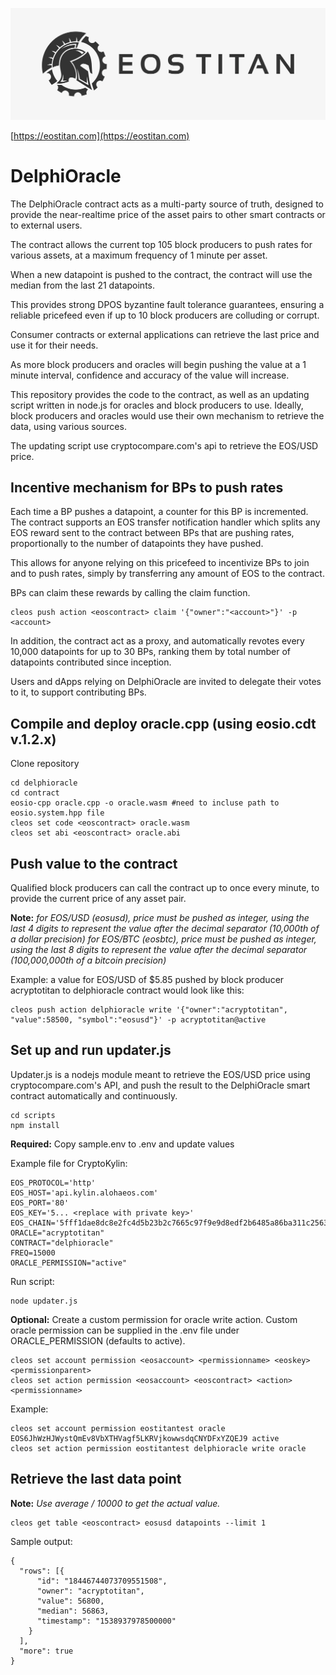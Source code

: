 ![EOS TITAN](./eos_logo_white.jpg "EOS TITAN")

[https://eostitan.com](https://eostitan.com)

# DelphiOracle

The DelphiOracle contract acts as a multi-party source of truth, designed to provide the near-realtime price of the asset pairs to other smart contracts or to external users.

The contract allows the current top 105 block producers to push rates for various assets, at a maximum frequency of 1 minute per asset.

When a new datapoint is pushed to the contract, the contract will use the median from the last 21 datapoints.

This provides strong DPOS byzantine fault tolerance guarantees, ensuring a reliable pricefeed even if up to 10 block producers are colluding or corrupt.

Consumer contracts or external applications can retrieve the last price and use it for their needs.

As more block producers and oracles will begin pushing the value at a 1 minute interval, confidence and accuracy of the value will increase.

This repository provides the code to the contract, as well as an updating script written in node.js for oracles and block producers to use. Ideally, block producers and oracles would use their own mechanism to retrieve the data, using various sources.

The updating script use cryptocompare.com's api to retrieve the EOS/USD price.

## Incentive mechanism for BPs to push rates

Each time a BP pushes a datapoint, a counter for this BP is incremented. The contract supports an EOS transfer notification handler which splits any EOS reward sent to the contract between BPs that are pushing rates, proportionally to the number of datapoints they have pushed.

This allows for anyone relying on this pricefeed to incentivize BPs to join and to push rates, simply by transferring any amount of EOS to the contract.

BPs can claim these rewards by calling the claim function.

```
cleos push action <eoscontract> claim '{"owner":"<account>"}' -p <account>

```

In addition, the contract act as a proxy, and automatically revotes every 10,000 datapoints for up to 30 BPs, ranking them by total number of datapoints contributed since inception.

Users and dApps relying on DelphiOracle are invited to delegate their votes to it, to support contributing BPs.

## Compile and deploy oracle.cpp (using eosio.cdt v.1.2.x)

Clone repository

```
cd delphioracle
cd contract
eosio-cpp oracle.cpp -o oracle.wasm #need to incluse path to eosio.system.hpp file
cleos set code <eoscontract> oracle.wasm
cleos set abi <eoscontract> oracle.abi
```

## Push value to the contract

Qualified block producers can call the contract up to once every minute, to provide the current price of any asset pair.

**Note:** 
*for EOS/USD (eosusd), price must be pushed as integer, using the last 4 digits to represent the value after the decimal separator (10,000th of a dollar precision)*
*for EOS/BTC (eosbtc), price must be pushed as integer, using the last 8 digits to represent the value after the decimal separator (100,000,000th of a bitcoin precision)*

Example: a value for EOS/USD of $5.85 pushed by block producer acryptotitan to delphioracle contract would look like this:

```
cleos push action delphioracle write '{"owner":"acryptotitan", "value":58500, "symbol":"eosusd"}' -p acryptotitan@active
```


## Set up and run updater.js

Updater.js is a nodejs module meant to retrieve the EOS/USD price using cryptocompare.com's API, and push the result to the DelphiOracle smart contract automatically and continuously.

```
cd scripts
npm install
```

**Required:** Copy sample.env to .env and update values

Example file for CryptoKylin:

```
EOS_PROTOCOL='http'
EOS_HOST='api.kylin.alohaeos.com'
EOS_PORT='80'
EOS_KEY='5... <replace with private key>'
EOS_CHAIN='5fff1dae8dc8e2fc4d5b23b2c7665c97f9e9d8edf2b6485a86ba311c25639191'
ORACLE="acryptotitan"
CONTRACT="delphioracle"
FREQ=15000
ORACLE_PERMISSION="active"
```

Run script:

```
node updater.js
```

**Optional:** Create a custom permission for oracle write action. Custom oracle permission can be supplied in the .env file under ORACLE_PERMISSION (defaults to active).

```
cleos set account permission <eosaccount> <permissionname> <eoskey> <permissionparent>
cleos set action permission <eosaccount> <eoscontract> <action> <permissionname>
```

Example:

```
cleos set account permission eostitantest oracle EOS6JhWzHJWystQmEv8VbXTHVagf5LKRVjkowwsdqCNYDFxYZQEJ9 active
cleos set action permission eostitantest delphioracle write oracle
```

## Retrieve the last data point

**Note:** *Use average / 10000 to get the actual value.*

```
cleos get table <eoscontract> eosusd datapoints --limit 1
```

Sample output:
```
{
  "rows": [{
      "id": "18446744073709551508",
      "owner": "acryptotitan",
      "value": 56800,
      "median": 56863,
      "timestamp": "1538937978500000"
    }
  ],
  "more": true
}
```